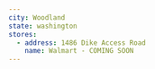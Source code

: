 ```yaml
---
city: Woodland
state: washington
stores:
  - address: 1486 Dike Access Road
    name: Walmart - COMING SOON
---
```

